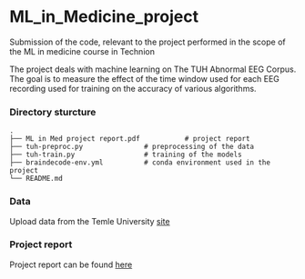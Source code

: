 # ML_in_Medicine_project
Submission of the code, relevant to the project performed in the scope of the ML in medicine course in Technion

The project deals with machine learning on The TUH Abnormal EEG Corpus. 
The goal is to measure the effect of the time window used for each EEG recording used for training on the accuracy of various algorithms.

### Directory sturcture

    .
    ├── ML in Med project report.pdf           # project report                 
    ├── tuh-preproc.py               # preprocessing of the data
    ├── tuh-train.py                 # training of the models    
    ├── braindecode-env.yml          # conda environment used in the project      
    └── README.md           

### Data 
Upload data from the Temle University [site](https://isip.piconepress.com/projects/tuh_eeg/html/downloads.shtml)


### Project report 
Project report can be found [here]()
